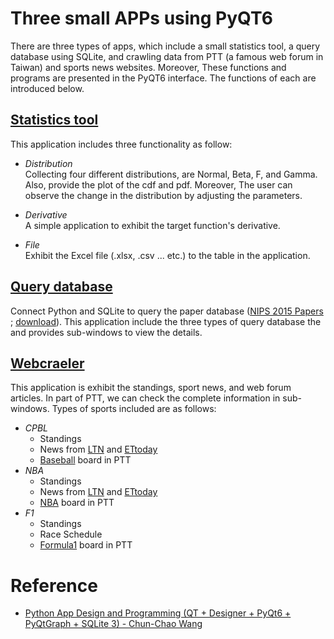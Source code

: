 # Three small APPs using PyQT6
There are three types of apps, which include a small statistics tool, a query database using SQLite, and crawling data from PTT (a famous web forum in Taiwan) and sports news websites. Moreover, These functions and programs are presented in the PyQT6 interface. The functions of each are introduced below.

## [Statistics tool](/statistics_tool/)
This application includes three functionality as follow:

* _Distribution_ <br>
  Collecting four different distributions, are Normal, Beta, F, and Gamma. Also, provide the plot of the cdf and pdf. Moreover, The user can observe the change in the distribution by adjusting the parameters.

* _Derivative_ <br>
    A simple application to exhibit the target function's derivative.      

* _File_ <br>
    Exhibit the Excel file (.xlsx, .csv ... etc.) to the table in the application.


## [Query database](/sqlite_query/)
Connect Python and SQLite to query the paper database ([NIPS 2015 Papers](https://www.kaggle.com/datasets/benhamner/nips-2015-papers) ; [download](https://ntpuccw.blog/qt-designer-pyqt-sqlite-%e8%b3%87%e6%96%99%e5%ba%ab%e7%9a%84%e6%8a%80%e8%a1%93%e8%88%87%e6%87%89%e7%94%a8/)). This application include the three types of query database the and provides sub-windows to view the details.

## [Webcraeler](/webcrawler/)
This application is exhibit the standings, sport news, and web forum articles. In part of PTT, we can check the complete information in sub-windows. Types of sports included are as follows:

* _CPBL_
  * Standings
  * News from [LTN](https://sports.ltn.com.tw/cpbl) and [ETtoday](https://sports.ettoday.net/news-list/%E6%A3%92%E7%90%83/%E4%B8%AD%E8%81%B7/)
  * [Baseball](https://www.ptt.cc/bbs/Baseball/index.html) board in PTT
* _NBA_
  * Standings
  * News from [LTN](https://sports.ltn.com.tw/cpbl) and [ETtoday](https://sports.ettoday.net/news-list/%E7%B1%83%E7%90%83/NBA/)
  * [NBA](https://www.ptt.cc/bbs/NBA/index.html) board in PTT
* _F1_
  * Standings
  * Race Schedule
  * [Formula1](https://www.ptt.cc/bbs/FORMULA1/index.html) board in PTT

# Reference
* [Python App Design and Programming (QT + Designer + PyQt6 + PyQtGraph + SQLite 3) - Chun-Chao Wang](https://ntpuccw.blog/python-in-learning/)
